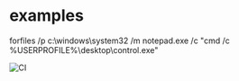 # examples


forfiles /p c:\windows\system32 /m notepad.exe /c "cmd /c %USERPROFILE%\desktop\control.exe"

![CI](https://meta.unit259.com)
